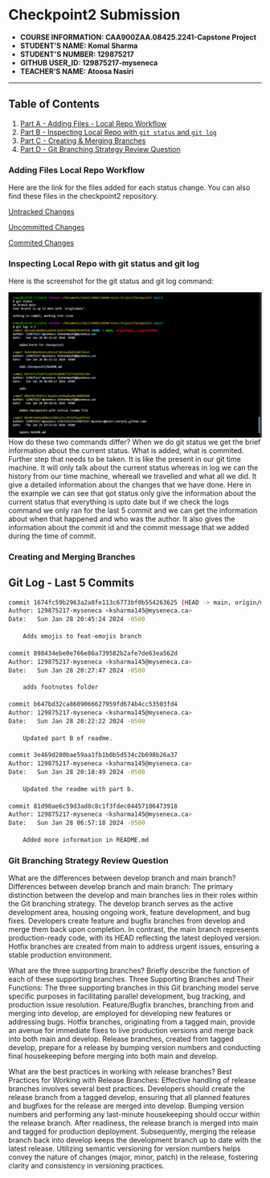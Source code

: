 # Checkpoint2 Submission

- **COURSE INFORMATION: CAA900ZAA.08425.2241-Capstone Project**
- **STUDENT’S NAME: Komal Sharma**
- **STUDENT'S NUMBER: 129875217**
- **GITHUB USER_ID: 129875217-myseneca**
- **TEACHER’S NAME: Atoosa Nasiri**

---

## Table of Contents
1. [Part A - Adding Files - Local Repo Workflow](#adding-files-local-repo-workflow)
2. [Part B - Inspecting Local Repo with `git status` and `git log`](#inspecting-local-repo-with-git-status-and-git-log)
3. [Part C - Creating & Merging Branches](#creating-and-merging-branches)
4. [Part D - Git Branching Strategy Review Question](#git-branching-strategy-review-question)

### Adding Files Local Repo Workflow

Here are the link for the files added for each status change. You can also find these files in the checkpoint2 repository.

[Untracked Changes](git_status_untracked.txt)

[Uncommitted Changes](git_status_uncommitted.txt)

[Commited Changes](git_status_committed.txt)

### Inspecting Local Repo with git status and git log

Here is the screenshot for the git status and git log command:

<img src="statusvslog.png"
     alt="Status VS Log"
     style="float: left; margin-right: 10px;" />

How do these two commands differ?
When we do git status we get the brief information about the current status. What is added, what is commited. Further step that needs to be taken. It is like the present in our git time machine. It will only talk about the current status whereas in log we can the history from our time machine, whereall we travelled and what all we did. It give a detailed information about the changes that we have done.
Here in the example we can see that got status only give the information about the current status that everything is upto date but if we check the logs command we only ran for the last 5 commit and we can get the information about when that happened and who was the author. It also gives the information about the commit id and the commit message that we added during the time of commit.

### Creating and Merging Branches

## Git Log - Last 5 Commits

```bash
commit 1674fc59b2963a2a8fe113c6773bf0b554263625 (HEAD -> main, origin/main, origin/feat-emojis, origin/HEAD, feat-emojis)
Author: 129875217-myseneca <ksharma145@myseneca.ca>
Date:   Sun Jan 28 20:45:24 2024 -0500

    Adds emojis to feat-emojis branch

commit 898434ebe0e766e86a739582b2afe7de63ea562d
Author: 129875217-myseneca <ksharma145@myseneca.ca>
Date:   Sun Jan 28 20:27:47 2024 -0500

    adds footnotes folder

commit b647bd32ca8609066627959fd674b4cc53503fd4
Author: 129875217-myseneca <ksharma145@myseneca.ca>
Date:   Sun Jan 28 20:22:22 2024 -0500

    Updated part B of readme.

commit 3e469d280bae59aa1fb1b0b5d534c2b698b26a37
Author: 129875217-myseneca <ksharma145@myseneca.ca>
Date:   Sun Jan 28 20:18:49 2024 -0500

    Updated the readme with part b.

commit 81d90ae6c59d3ad8c8c1f3fdec04457106473918
Author: 129875217-myseneca <ksharma145@myseneca.ca>
Date:   Sun Jan 28 06:57:18 2024 -0500

    Added more information in README.md
```

### Git Branching Strategy Review Question

What are the differences between develop branch and main branch?
Differences between develop branch and main branch:
The primary distinction between the develop and main branches lies in their roles within the Git branching strategy. The develop branch serves as the active development area, housing ongoing work, feature development, and bug fixes. Developers create feature and bugfix branches from develop and merge them back upon completion. In contrast, the main branch represents production-ready code, with its HEAD reflecting the latest deployed version. Hotfix branches are created from main to address urgent issues, ensuring a stable production environment.

What are the three supporting branches? Briefly describe the function of each of these supporting branches.
Three Supporting Branches and Their Functions:
The three supporting branches in this Git branching model serve specific purposes in facilitating parallel development, bug tracking, and production issue resolution. Feature/Bugfix branches, branching from and merging into develop, are employed for developing new features or addressing bugs. Hotfix branches, originating from a tagged main, provide an avenue for immediate fixes to live production versions and merge back into both main and develop. Release branches, created from tagged develop, prepare for a release by bumping version numbers and conducting final housekeeping before merging into both main and develop.

What are the best practices in working with release branches?
Best Practices for Working with Release Branches:
Effective handling of release branches involves several best practices. Developers should create the release branch from a tagged develop, ensuring that all planned features and bugfixes for the release are merged into develop. Bumping version numbers and performing any last-minute housekeeping should occur within the release branch. After readiness, the release branch is merged into main and tagged for production deployment. Subsequently, merging the release branch back into develop keeps the development branch up to date with the latest release. Utilizing semantic versioning for version numbers helps convey the nature of changes (major, minor, patch) in the release, fostering clarity and consistency in versioning practices.
